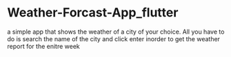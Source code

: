 # Weather-Forcast-App_flutter
a simple app that shows the weather of a city of your choice. All you have to do is search the name of the city and click enter inorder to get the weather report for the enitre week
